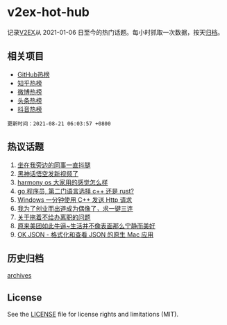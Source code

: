 # v2ex-hot-hub

 记录[V2EX](https://www.v2ex.com/)从 2021-01-06 日至今的热门话题。每小时抓取一次数据，按天[归档](archives)。
 
 ## 相关项目

- [GitHub热榜](https://github.com/snaildev/github-hot-hub)
- [知乎热榜](https://github.com/snaildev/zhihu-hot-hub)
- [微博热榜](https://github.com/snaildev/weibo-hot-hub)
- [头条热榜](https://github.com/snaildev/toutiao-hot-hub)
- [抖音热榜](https://github.com/snaildev/douyin-hot-hub)


 `更新时间：2021-08-21 06:03:57 +0800`

## 热议话题

1. [坐在我旁边的同事一直抖腿](https://www.v2ex.com/t/796934)
1. [黑神话悟空发新视频了](https://www.v2ex.com/t/796970)
1. [harmony os 大家用的感觉怎么样](https://www.v2ex.com/t/796954)
1. [go 程序员, 第二门语言选择 c++ 还是 rust?](https://www.v2ex.com/t/796969)
1. [Windows 一分钟使用 C++ 发送 Http 请求](https://www.v2ex.com/t/796981)
1. [我为了创业而出道成为偶像了，求一键三连](https://www.v2ex.com/t/796910)
1. [关于拖着不给办离职的问题](https://www.v2ex.com/t/796927)
1. [原来美团如此牛逼~生活并不像表面那么宁静而美好](https://www.v2ex.com/t/797025)
1. [OK JSON - 格式化和查看 JSON 的原生 Mac 应用](https://www.v2ex.com/t/796925)

## 历史归档

[archives](archives)

## License

See the [LICENSE](LICENSE) file for license rights and limitations (MIT).
